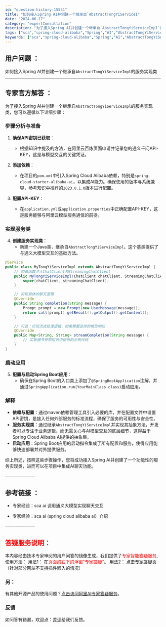 ```yaml
---
id: "question-history-15551"
title: "如何接入Spring AI并创建一个继承自`AbstractTongYiServiceI"
date: "2024-06-17"
category: "expertConsultation"
description: "为了接入Spring AI并创建一个继承自`AbstractTongYiServiceImpl`的服务实现类，您可以遵循以下详细步骤：### 步骤分析与准备1. **确保API密钥已获取**：   - 根据知识中提及的方法，在阿里云百炼页面申请并记录您的通义千问API-KEY，这是与模型交互的关键凭"
tags: ["sca","spring-cloud-alibaba","Spring","AI","AbstractTongYiServiceImpl","服务","实现类"]
keywords: ["sca","spring-cloud-alibaba","Spring","AI","AbstractTongYiServiceImpl","服务","实现类"]
---
```


## 用户问题 ： 
 如何接入Spring AI并创建一个继承自`AbstractTongYiServiceImpl`的服务实现类  

---------------
## 专家官方解答 ：

为了接入Spring AI并创建一个继承自`AbstractTongYiServiceImpl`的服务实现类，您可以遵循以下详细步骤：

### 步骤分析与准备

1. **确保API密钥已获取**：
   - 根据知识中提及的方法，在阿里云百炼页面申请并记录您的通义千问API-KEY，这是与模型交互的关键凭证。

2. **添加依赖**：
   - 在项目的`pom.xml`中引入Spring Cloud Alibaba依赖，特别是`spring-cloud-starter-alibaba-ai`，以集成AI能力。确保使用的版本与系统兼容，参考知识中推荐的`2023.0.1.0`版本进行配置。

3. **配置API-KEY**：
   - 在`application.yml`或`application.properties`中正确配置API-KEY，这是服务能够与阿里云模型服务通信的前提。

### 实现服务类

4. **创建服务实现类**：
   - 新建一个Java类，继承自`AbstractTongYiServiceImpl`。这个基类提供了与通义大模型交互的基础方法。

```java
@Service
public class MyTongYiServiceImpl extends AbstractTongYiServiceImpl {
    // 构造函数注入ChatClient和StreamingChatClient
    public MyTongYiServiceImpl(ChatClient chatClient, StreamingChatClient streamingChatClient) {
        super(chatClient, streamingChatClient);
    }

    // 实现具体的聊天逻辑
    @Override
    public String completion(String message) {
        Prompt prompt = new Prompt(new UserMessage(message));
        return call(prompt).getResult().getOutput().getContent();
    }

    // 可选：实现流式处理逻辑，如果需要连续的模型响应
    @Override
    public Map<String, String> streamCompletion(String message) {
        // 实现细节参照知识中提供的示例代码
    }
}
```

### 启动应用

5. **配置与启动Spring Boot应用**：
   - 确保在Spring Boot的入口类上添加了`@SpringBootApplication`注解，并通过`SpringApplication.run(YourMainClass.class)`启动应用。

### 解释

- **依赖与配置**：通过maven依赖管理工具引入必要的库，并在配置文件中设置API密钥，是接入任何外部服务的标准流程，确保了服务的可用性与安全性。
- **服务实现类**：通过继承`AbstractTongYiServiceImpl`并实现其抽象方法，开发者可以专注于业务逻辑，而无需关心与AI模型交互的底层细节，这得益于Spring Cloud Alibaba AI提供的抽象层。
- **启动应用**：Spring Boot应用的启动指令集成了所有配置和服务，使得应用能够快速部署并对外提供服务。

综上所述，按照这些步骤操作，您将成功接入Spring AI并创建了一个功能性的服务实现类，进而可以在项目中集成AI聊天功能。


<font color="#949494">---------------</font> 


## 参考链接 ：

* 专家经验：sca ai 调用通义大模型实现聊天交互 
 
 * 专家经验：sca ai (spring cloud alibaba ai）介绍 


 <font color="#949494">---------------</font> 
 


## <font color="#FF0000">答疑服务说明：</font> 

本内容经由技术专家审阅的用户问答的镜像生成，我们提供了<font color="#FF0000">专家智能答疑服务</font>,使用方法：
用法1： 在<font color="#FF0000">页面的右下的浮窗”专家答疑“</font>。
用法2： 点击[专家答疑页](https://answer.opensource.alibaba.com/docs/intro)（针对部分网站不支持插件嵌入的情况）
### 另：


有其他开源产品的使用问题？[点击访问阿里AI专家答疑服务](https://answer.opensource.alibaba.com/docs/intro)。
### 反馈
如问答有错漏，欢迎点：[差评](https://ai.nacos.io/user/feedbackByEnhancerGradePOJOID?enhancerGradePOJOId=15576)给我们反馈。
